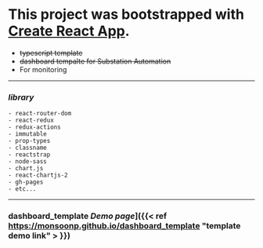 # This project was bootstrapped with [Create React App](https://github.com/facebook/create-react-app).

- ~~typescript template~~
- <del>dashboard tempalte for Substation Automation</del>
- For monitoring

---

### **_library_**

```
- react-router-dom
- react-redux
- redux-actions
- immutable
- prop-types
- classname
- reactstrap
- node-sass
- chart.js
- react-chartjs-2
- gh-pages
- etc...
```

---

### dashboard_template _Demo page_]({{< ref https://monsoonp.github.io/dashboard_template "template demo link" > }})
